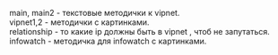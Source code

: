 main, main2 - текстовые методички к vipnet.  
vipnet1,2 - методички с картинками.  
relationship - то какие ip должны быть в vipnet , чтоб не запутаться.  
infowatch - методичка для infowatch с картинками.  
